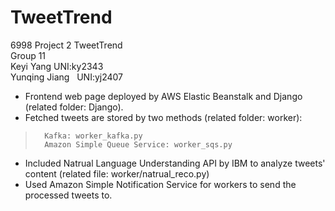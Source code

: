 # TweetTrend
6998 Project 2 TweetTrend  
Group 11  
Keyi Yang   UNI:ky2343   
Yunqing Jiang    UNI:yj2407   
  
- Frontend web page deployed by AWS Elastic Beanstalk and Django (related folder: Django).  
- Fetched tweets are stored by two methods (related folder: worker):  
>       Kafka: worker_kafka.py
>       Amazon Simple Queue Service: worker_sqs.py
- Included Natrual Language Understanding API by IBM to analyze tweets' content (related file: worker/natrual_reco.py)
- Used Amazon Simple Notification Service for workers to send the processed tweets to.
